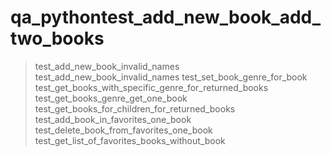 # qa_pythontest_add_new_book_add_two_books
> test_add_new_book_invalid_names
> test_add_new_book_invalid_names
> test_set_book_genre_for_book
> test_get_books_with_specific_genre_for_returned_books
> test_get_books_genre_get_one_book
> test_get_books_for_children_for_returned_books
> test_add_book_in_favorites_one_book
> test_delete_book_from_favorites_one_book
> test_get_list_of_favorites_books_without_book
